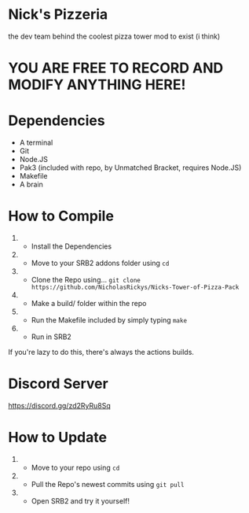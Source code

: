# Nick's Pizzeria
the dev team behind the coolest pizza tower mod to exist (i think)

# YOU ARE FREE TO RECORD AND MODIFY ANYTHING HERE!
# Dependencies
- A terminal
- Git
- Node.JS
- Pak3 (included with repo, by Unmatched Bracket, requires Node.JS)
- Makefile
- A brain

# How to Compile
1. - Install the Dependencies
2. - Move to your SRB2 addons folder using ```cd```
3. - Clone the Repo using... ```git clone https://github.com/NicholasRickys/Nicks-Tower-of-Pizza-Pack```
4. - Make a build/ folder within the repo
5. - Run the Makefile included by simply typing ```make```
6. - Run in SRB2

If you're lazy to do this, there's always the actions builds.

# Discord Server
https://discord.gg/zd2RyRu8Sq
  
# How to Update
1. - Move to your repo using ```cd```
2. - Pull the Repo's newest commits using ```git pull```
3. - Open SRB2 and try it yourself!

